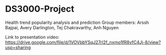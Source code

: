 # DS3000-Project
Health trend popularity analysis and prediction
Group members: Arssh Bajpai, Avery Darlington, Tej Chakravarthy, Anh Nguyen

Link to presentation video: 
https://drive.google.com/file/d/1VOVbbYSqJ27rl2f_nxmo1fR8vfC4Jj-8/view?usp=sharing
